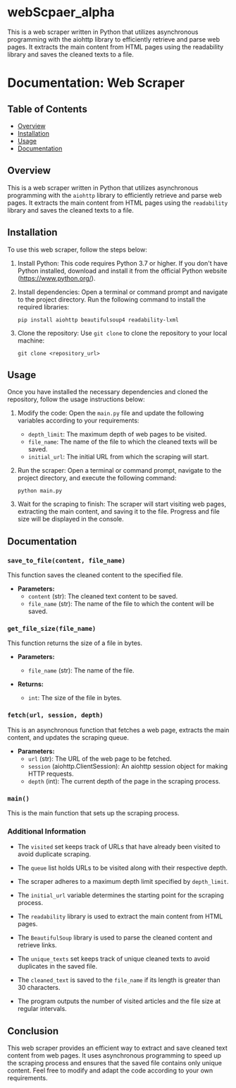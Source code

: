 # webScpaer_alpha
This is a web scraper written in Python that utilizes asynchronous programming with the aiohttp library to efficiently retrieve and parse web pages. It extracts the main content from HTML pages using the readability library and saves the cleaned texts to a file.

# Documentation: Web Scraper

## Table of Contents
- [Overview](#overview)
- [Installation](#installation)
- [Usage](#usage)
- [Documentation](#documentation)

## Overview
This is a web scraper written in Python that utilizes asynchronous programming with the `aiohttp` library to efficiently retrieve and parse web pages. It extracts the main content from HTML pages using the `readability` library and saves the cleaned texts to a file.

## Installation
To use this web scraper, follow the steps below:

1. Install Python: This code requires Python 3.7 or higher. If you don't have Python installed, download and install it from the official Python website (https://www.python.org/).

2. Install dependencies: Open a terminal or command prompt and navigate to the project directory. Run the following command to install the required libraries:
   ```
   pip install aiohttp beautifulsoup4 readability-lxml
   ```

3. Clone the repository: Use `git clone` to clone the repository to your local machine:
   ```
   git clone <repository_url>
   ```

## Usage
Once you have installed the necessary dependencies and cloned the repository, follow the usage instructions below:

1. Modify the code: Open the `main.py` file and update the following variables according to your requirements:
   - `depth_limit`: The maximum depth of web pages to be visited.
   - `file_name`: The name of the file to which the cleaned texts will be saved.
   - `initial_url`: The initial URL from which the scraping will start.

2. Run the scraper: Open a terminal or command prompt, navigate to the project directory, and execute the following command:
   ```
   python main.py
   ```

3. Wait for the scraping to finish: The scraper will start visiting web pages, extracting the main content, and saving it to the file. Progress and file size will be displayed in the console.

## Documentation

### `save_to_file(content, file_name)`

This function saves the cleaned content to the specified file.

- **Parameters:**
  - `content` (str): The cleaned text content to be saved.
  - `file_name` (str): The name of the file to which the content will be saved.

### `get_file_size(file_name)`

This function returns the size of a file in bytes.

- **Parameters:**
  - `file_name` (str): The name of the file.

- **Returns:**
  - `int`: The size of the file in bytes.

### `fetch(url, session, depth)`

This is an asynchronous function that fetches a web page, extracts the main content, and updates the scraping queue.

- **Parameters:**
  - `url` (str): The URL of the web page to be fetched.
  - `session` (aiohttp.ClientSession): An aiohttp session object for making HTTP requests.
  - `depth` (int): The current depth of the page in the scraping process.

### `main()`

This is the main function that sets up the scraping process.

### Additional Information

- The `visited` set keeps track of URLs that have already been visited to avoid duplicate scraping.

- The `queue` list holds URLs to be visited along with their respective depth.

- The scraper adheres to a maximum depth limit specified by `depth_limit`.

- The `initial_url` variable determines the starting point for the scraping process.

- The `readability` library is used to extract the main content from HTML pages.

- The `BeautifulSoup` library is used to parse the cleaned content and retrieve links.

- The `unique_texts` set keeps track of unique cleaned texts to avoid duplicates in the saved file.

- The `cleaned_text` is saved to the `file_name` if its length is greater than 30 characters.

- The program outputs the number of visited articles and the file size at regular intervals.

## Conclusion
This web scraper provides an efficient way to extract and save cleaned text content from web pages. It uses asynchronous programming to speed up the scraping process and ensures that the saved file contains only unique content. Feel free to modify and adapt the code according to your own requirements.
